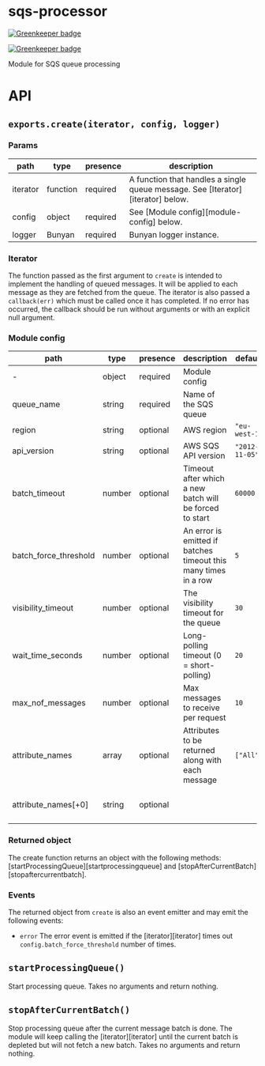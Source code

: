 # sqs-processor

[![Greenkeeper badge](https://badges.greenkeeper.io/Springworks/node-sqs-processor.svg)](https://greenkeeper.io/)

[![Greenkeeper badge](https://badges.greenkeeper.io/Springworks/node-sqs-processor.svg)](https://greenkeeper.io/)

Module for SQS queue processing


# API

## `exports.create(iterator, config, logger)`

### Params

| path     | type     | presence | description                                                                     |
|----------|----------|----------|---------------------------------------------------------------------------------|
| iterator | function | required | A function that handles a single queue message. See [Iterator][iterator] below. |
| config   | object   | required | See [Module config][module-config] below.                                       |
| logger   | Bunyan   | required | Bunyan logger instance.                                                         |


### Iterator

The function passed as the first argument to `create` is intended to implement the handling of queued messages.
It will be applied to each message as they are fetched from the queue. The iterator is also passed a `callback(err)` which must be called once it has completed. If no error has occurred, the callback should be run without arguments or with an explicit null argument.


### Module config

| path                  | type   | presence | description                                                     | default        | conforms                          | unit         | valids                                                                                                  | invalids |
|-----------------------|--------|----------|-----------------------------------------------------------------|----------------|-----------------------------------|--------------|---------------------------------------------------------------------------------------------------------|----------|
| -                     | object | required | Module config                                                   |                |                                   |              |                                                                                                         |          |
| queue_name            | string | required | Name of the SQS queue                                           |                |                                   |              |                                                                                                         | `""`     |
| region                | string | optional | AWS region                                                      | `"eu-west-1"`  |                                   |              |                                                                                                         | `""`     |
| api_version           | string | optional | AWS SQS API version                                             | `"2012-11-05"` |                                   |              |                                                                                                         | `""`     |
| batch_timeout         | number | optional | Timeout after which a new batch will be forced to start         | `60000`        | `integer`, `min: 0`               | milliseconds |                                                                                                         |          |
| batch_force_threshold | number | optional | An error is emitted if batches timeout this many times in a row | `5`            | `integer`, `min: 0`               |              |                                                                                                         |          |
| visibility_timeout    | number | optional | The visibility timeout for the queue                            | `30`           | `integer`, `min: 0`, `max: 43200` | seconds      |                                                                                                         |          |
| wait_time_seconds     | number | optional | Long-polling timeout (0 = short-polling)                        | `20`           | `integer`, `min: 0`               | seconds      |                                                                                                         |          |
| max_nof_messages      | number | optional | Max messages to receive per request                             | `10`           | `integer`, `min: 1`, `max: 10`    |              |                                                                                                         |          |
| attribute_names       | array  | optional | Attributes to be returned along with each message               | `["All"]`      |                                   |              |                                                                                                         |          |
| attribute_names[+0]   | string | optional |                                                                 |                |                                   |              | `"All"` `"ApproximateFirstReceiveTimestamp"` `"ApproximateReceiveCount"` `"SenderId"` `"SentTimestamp"` | `""`     |


### Returned object

The create function returns an object with the following methods: [startProcessingQueue][startprocessingqueue] and [stopAfterCurrentBatch][stopaftercurrentbatch].

### Events

The returned object from `create` is also an event emitter and may emit the following events:

- `error` The error event is emitted if the [iterator][iterator] times out `config.batch_force_threshold` number of times.


## `startProcessingQueue()`

Start processing queue.
Takes no arguments and return nothing.


## `stopAfterCurrentBatch()`

Stop processing queue after the current message batch is done.
The module will keep calling the [iterator][iterator] until the current batch is depleted but will not fetch a new batch.
Takes no arguments and return nothing.
